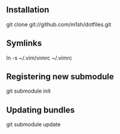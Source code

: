 Installation
------------

git clone git://github.com/m1sh/dotfiles.git

Symlinks
--------

ln -s ~/.vim/vimrc ~/.vimrc


Registering new submodule
-------------------------

git submodule init

Updating bundles
----------------

git submodule update
